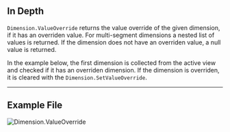 ## In Depth
`Dimension.ValueOverride` returns the value override of the given dimension, if it has an overriden value. For multi-segment dimensions a nested list of values is returned. If the dimension does not have an overriden value, a null value is returned.

In the example below, the first dimension is collected from the active view and checked if it has an overriden dimension. If the dimension is overriden, it is cleared with the `Dimension.SetValueOverride`.
___
## Example File

![Dimension.ValueOverride](./Revit.Elements.Dimension.ValueOverride_img.jpg)